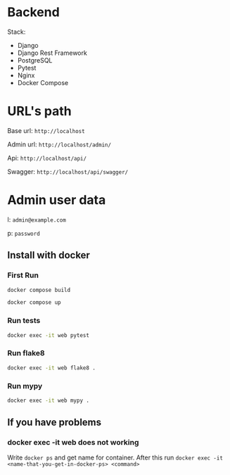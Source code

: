 # Backend

Stack:
- Django
- Django Rest Framework
- PostgreSQL
- Pytest
- Nginx
- Docker Compose

# URL's path

Base url: `http://localhost`

Admin url: `http://localhost/admin/`

Api: `http://localhost/api/`

Swagger: `http://localhost/api/swagger/`

# Admin user data

l: `admin@example.com`

p: `password`

## Install with docker
### First Run
```sh
docker compose build

docker compose up
```

### Run tests

```sh
docker exec -it web pytest
```

### Run flake8

```sh
docker exec -it web flake8 .
```

### Run mypy

```sh
docker exec -it web mypy .
```

## If you have problems 

### docker exec -it web <command> does not working
Write `docker ps` and get name for container. 
After this run `docker exec -it <name-that-you-get-in-docker-ps> <command>` 
